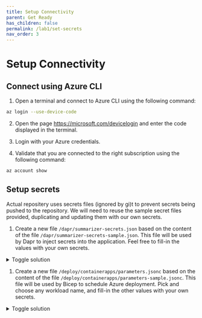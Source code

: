 ```yaml
---
title: Setup Connectivity
parent: Get Ready
has_children: false
permalink: /lab1/set-secrets
nav_order: 3
---
```


# Setup Connectivity

## Connect using Azure CLI

1. Open a terminal and connect to Azure CLI using the following command:

```bash
az login --use-device-code
```

2. Open the page https://microsoft.com/devicelogin and enter the code displayed in the terminal.

3. Login with your Azure credentials.

4. Validate that you are connected to the right subscription using the following command:

```bash
az account show
```

## Setup secrets

Actual repositery uses secrets files (ignored by gi)t to prevent secrets being pushed to the repository. We will need to reuse the sample secret files provided, duplicating and updating them with our own secrets.

1. Create a new file `/dapr/summarizer-secrets.json` based on the content of the file  `/dapr/summarizer-secrets-sample.json`. This file will be used by Dapr to inject secrets into the application. Feel free to fill-in the values with your own secrets.

<details markdown="block">
  <summary>
    Toggle solution
  </summary>

```json
{
  "OPENAI-API-KEY": "",
  "OPENAI-API-ENDPOINT": "",
  "SMTP-HOST": "",
  "SMTP-PORT": ""
}
```
</details>

1. Create a new file `/deploy/containerapps/parameters.jsonc` based on the content of the file `/deploy/containerapps/parameters-sample.jsonc`. This file will be used by Bicep to schedule Azure deployment. Pick and choose any workload name, and fill-in the other values with your own secrets.

<details markdown="block">
  <summary>
    Toggle solution
  </summary>

```jsonc
{
    "$schema": "https://schema.management.azure.com/schemas/2019-04-01/deploymentParameters.json#",
    "contentVersion": "1.0.0.0",
    "parameters": {
      // The name of the workload that is being deployed. Up to 10 characters long. This wil be used as part of the naming convention (i.e. as defined here: https://learn.microsoft.com/azure/cloud-adoption-framework/ready/azure-best-practices/resource-naming) 
      "workloadName": {
        "value": "<Workload Name>"
      },
      //The name of the environment (e.g. "dev", "test", "prod", "preprod", "staging", "uat", "dr", "qa"). Up to 8 characters long.
      "environment": {
        "value": "dev"
      },
      "uniqueId": {
          "value": "00"
      },
      "openAiApiKey": {
        "value": "<Open AI Key>"
      },
      "openAiApiEndpoint": {
        "value": "<Open API Endpoint>"
      },
      "smtpHost": {
        "value": "<SMTP Host>"
      },
      "smtpPort": {
        "value": 1025
      }
    }
  }
```
</details>